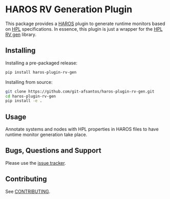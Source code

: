 # HAROS RV Generation Plugin

This package provides a [HAROS](https://github.com/git-afsantos/haros) plugin to generate runtime monitors based on [HPL](https://github.com/git-afsantos/hpl-specs) specifications.
In essence, this plugin is just a wrapper for the [HPL RV gen](https://github.com/git-afsantos/hpl-rv-gen) library.

## Installing

Installing a pre-packaged release:

```bash
pip install haros-plugin-rv-gen
```

Installing from source:

```bash
git clone https://github.com/git-afsantos/haros-plugin-rv-gen.git
cd haros-plugin-rv-gen
pip install -e .
```

## Usage

Annotate systems and nodes with HPL properties in HAROS files to have runtime monitor generation take place.

## Bugs, Questions and Support

Please use the [issue tracker](https://github.com/git-afsantos/haros-plugin-rv-gen/issues).

## Contributing

See [CONTRIBUTING](./CONTRIBUTING.md).
